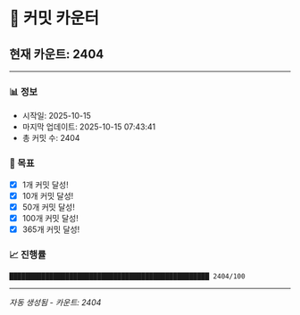# 🔢 커밋 카운터

## 현재 카운트: 2404

---

### 📊 정보
- 시작일: 2025-10-15
- 마지막 업데이트: 2025-10-15 07:43:41
- 총 커밋 수: 2404

### 🎯 목표
- [x] 1개 커밋 달성!
- [x] 10개 커밋 달성!
- [x] 50개 커밋 달성!
- [x] 100개 커밋 달성!
- [x] 365개 커밋 달성!

### 📈 진행률
```
██████████████████████████████████████████████████ 2404/100
```

---
*자동 생성됨 - 카운트: 2404*
